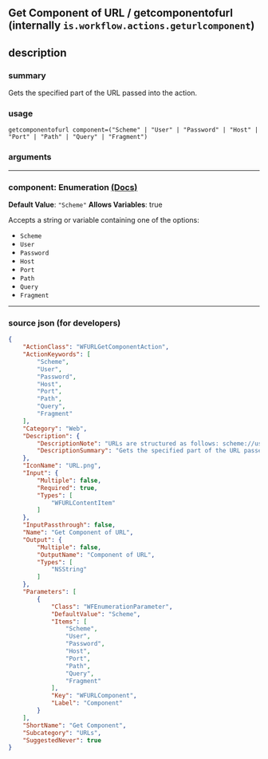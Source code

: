 
## Get Component of URL / getcomponentofurl (internally `is.workflow.actions.geturlcomponent`)


## description

### summary

Gets the specified part of the URL passed into the action.


### usage
```
getcomponentofurl component=("Scheme" | "User" | "Password" | "Host" | "Port" | "Path" | "Query" | "Fragment")
```

### arguments

---

### component: Enumeration [(Docs)](https://pfgithub.github.io/shortcutslang/gettingstarted#enum-select-field)
**Default Value**: `"Scheme"`
**Allows Variables**: true



Accepts a string 
or variable
containing one of the options:

- `Scheme`
- `User`
- `Password`
- `Host`
- `Port`
- `Path`
- `Query`
- `Fragment`

---

### source json (for developers)

```json
{
	"ActionClass": "WFURLGetComponentAction",
	"ActionKeywords": [
		"Scheme",
		"User",
		"Password",
		"Host",
		"Port",
		"Path",
		"Query",
		"Fragment"
	],
	"Category": "Web",
	"Description": {
		"DescriptionNote": "URLs are structured as follows: scheme://user:password@host:port/path?query#fragment",
		"DescriptionSummary": "Gets the specified part of the URL passed into the action."
	},
	"IconName": "URL.png",
	"Input": {
		"Multiple": false,
		"Required": true,
		"Types": [
			"WFURLContentItem"
		]
	},
	"InputPassthrough": false,
	"Name": "Get Component of URL",
	"Output": {
		"Multiple": false,
		"OutputName": "Component of URL",
		"Types": [
			"NSString"
		]
	},
	"Parameters": [
		{
			"Class": "WFEnumerationParameter",
			"DefaultValue": "Scheme",
			"Items": [
				"Scheme",
				"User",
				"Password",
				"Host",
				"Port",
				"Path",
				"Query",
				"Fragment"
			],
			"Key": "WFURLComponent",
			"Label": "Component"
		}
	],
	"ShortName": "Get Component",
	"Subcategory": "URLs",
	"SuggestedNever": true
}
```
